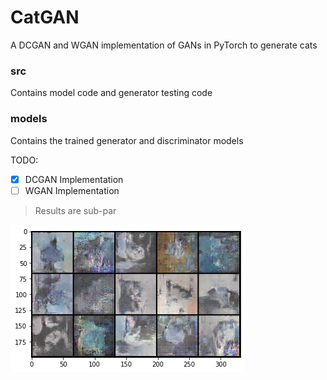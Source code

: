 # CatGAN
A DCGAN and WGAN implementation of GANs in PyTorch to generate cats

### src

Contains model code and generator testing code

### models

Contains the trained generator and discriminator models

TODO:
- [x] DCGAN Implementation
- [ ] WGAN Implementation

> Results are sub-par

![15 Generated Cat Images](https://github.com/KulkarniKaustubh/CatGAN/blob/main/models/15_cats.png)

